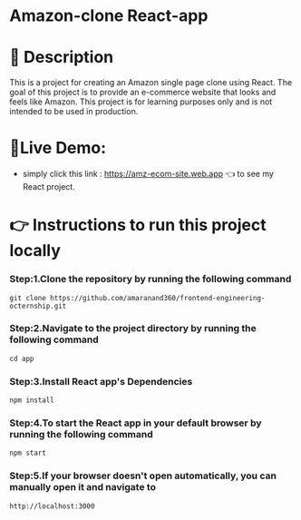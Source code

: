 # Amazon-clone React-app

# 📝 Description

This is a project for creating an Amazon single page clone using React. The goal of this project is to provide an e-commerce website that looks and feels like Amazon. This project is for learning purposes only and is not intended to be used in production.

# 🚀Live Demo:

-  simply click this link :  https://amz-ecom-site.web.app 👈 to see my React project.


# 👉 Instructions to run this project locally

<h3> Step:1.Clone the repository by running the following command  </h3>

``` 
git clone https://github.com/amaranand360/frontend-engineering-octernship.git

```

<h3>Step:2.Navigate to the project directory by running the following command  </h3>

```
cd app

```
<h3>Step:3.Install  React app's Dependencies </h3>

```
npm install

```

<h3>Step:4.To start the React app in your default browser by running the following command </h3>

```
npm start

```

<h3>Step:5.If your browser doesn't open automatically, you can manually open it and navigate to  </h3>

```
http://localhost:3000

```
